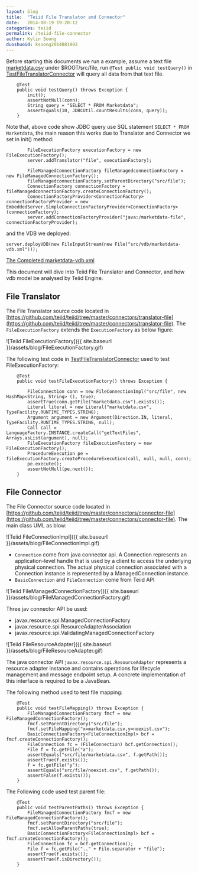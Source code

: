 ```yaml
---
layout: blog
title:  "Teiid File Translator and Connector"
date:   2014-08-19 19:20:12
categories: teiid
permalink: /teiid-file-connector
author: Kylin Soong
duoshuoid: ksoong2014081902
---
```


Before starting this documents we run a example, assume a text file [marketdata.csv](https://github.com/kylinsoong/teiid-samples/blob/master/teiid-quickstart/src/file/marketdata.csv) under $ROOT/src/file, run `@Test public void testQuery()` in [TestFileTranslatorConnector](https://github.com/kylinsoong/teiid-samples/blob/master/teiid-quickstart/src/test/java/com/teiid/quickstart/file/TestFileTranslatorConnector.java) will query all data from that text file.

~~~
	@Test
	public void testQuery() throws Exception {
		init();
		assertNotNull(conn);
		String query = "SELECT * FROM Marketdata";
		assertEquals(10, JDBCUtil.countResults(conn, query));
	}
~~~

Note that, above code show JDBC query use SQL statement `SELECT * FROM Marketdata`, the main reason this works due to Translator and Connector we set in init() method:

~~~
		FileExecutionFactory executionFactory = new FileExecutionFactory();
		server.addTranslator("file", executionFactory);
		
		FileManagedConnectionFactory fileManagedconnectionFactory = new FileManagedConnectionFactory();
		fileManagedconnectionFactory.setParentDirectory("src/file");
		ConnectionFactory connectionFactory = fileManagedconnectionFactory.createConnectionFactory();
		ConnectionFactoryProvider<ConnectionFactory> connectionFactoryProvider = new EmbeddedServer.SimpleConnectionFactoryProvider<ConnectionFactory>(connectionFactory);
		server.addConnectionFactoryProvider("java:/marketdata-file", connectionFactoryProvider);
~~~

and the VDB we deployed:

~~~
server.deployVDB(new FileInputStream(new File("src/vdb/marketdata-vdb.xml")));
~~~

[The Completed marketdata-vdb.xml](https://github.com/kylinsoong/teiid-samples/blob/master/teiid-quickstart/src/vdb/marketdata-vdb.xml)

This document will dive into Teiid File Translator and Connector, and how vdb model be analysed by Teiid Engine.

## File Translator

The File Translator source code located in [https://github.com/teiid/teiid/tree/master/connectors/translator-file](https://github.com/teiid/teiid/tree/master/connectors/translator-file). The `FileExecutionFactory` extends the `ExecutionFactory` as below figure:

![Teiid FileExecutionFactory]({{ site.baseurl }}/assets/blog/FileExecutionFactory.gif)

The following test code in [TestFileTranslatorConnector](https://github.com/kylinsoong/teiid-samples/blob/master/teiid-quickstart/src/test/java/com/teiid/quickstart/file/TestFileTranslatorConnector.java) used to test FileExecutionFactory:

~~~
	@Test
	public void testFileExecutionFactory() throws Exception {
		
		FileConnection conn = new FileConnectionImpl("src/file", new HashMap<String, String> (), true);
		assertTrue(conn.getFile("marketdata.csv").exists());
		Literal literal = new Literal("marketdata.csv", TypeFacility.RUNTIME_TYPES.STRING);
		Argument argument = new Argument(Direction.IN, literal, TypeFacility.RUNTIME_TYPES.STRING, null);
		Call call = LanguageFactory.INSTANCE.createCall("getTextFiles", Arrays.asList(argument), null);
		FileExecutionFactory fileExecutionFactory = new FileExecutionFactory();
		ProcedureExecution pe = fileExecutionFactory.createProcedureExecution(call, null, null, conn);
		pe.execute();
		assertNotNull(pe.next());
	}
~~~

## File Connector

The File Connector source code located in [https://github.com/teiid/teiid/tree/master/connectors/connector-file](https://github.com/teiid/teiid/tree/master/connectors/connector-file). The main class UML as blow:

![Teiid FileConnectionImpl]({{ site.baseurl }}/assets/blog/FileConnectionImpl.gif)

* `Connection` come from java connector api. A Connection represents an application-level handle that is used by a client to access the underlying physical connection. The actual physical connection associated with a Connection instance is represented by a ManagedConnection instance.
* `BasicConnection` and `FileConnection` come from Teiid API

![Teiid FileManagedConnectionFactory]({{ site.baseurl }}/assets/blog/FileManagedConnectionFactory.gif)

Three jav connector API be used:

* javax.resource.spi.ManagedConnectionFactory
* javax.resource.spi.ResourceAdapterAssociation
* javax.resource.spi.ValidatingManagedConnectionFactory

![Teiid FileResourceAdapter]({{ site.baseurl }}/assets/blog/FileResourceAdapter.gif)

The java connector API `javax.resource.spi.ResourceAdapter` represents a resource adapter instance and contains operations for lifecycle management and message endpoint setup. A concrete implementation of this interface is required to be a JavaBean.

The following method used to test file mapping:

~~~
	@Test
	public void testFileMapping() throws Exception {
		FileManagedConnectionFactory fmcf = new FileManagedConnectionFactory();
		fmcf.setParentDirectory("src/file");
		fmcf.setFileMapping("x=marketdata.csv,y=noexist.csv");
		BasicConnectionFactory<FileConnectionImpl> bcf = fmcf.createConnectionFactory();
		FileConnection fc = (FileConnection) bcf.getConnection();
		File f = fc.getFile("x");
		assertEquals("src/file/marketdata.csv", f.getPath());
		assertTrue(f.exists());
		f = fc.getFile("y");
		assertEquals("src/file/noexist.csv", f.getPath());
		assertFalse(f.exists());
	}
~~~

The Following code used test parent file:

~~~
	@Test
	public void testParentPaths() throws Exception {
		FileManagedConnectionFactory fmcf = new FileManagedConnectionFactory();
		fmcf.setParentDirectory("src/file");
		fmcf.setAllowParentPaths(true);
		BasicConnectionFactory<FileConnectionImpl> bcf = fmcf.createConnectionFactory();
		FileConnection fc = bcf.getConnection();
		File f = fc.getFile(".." + File.separator + "file");
		assertTrue(f.exists());
		assertTrue(f.isDirectory());
	}
~~~
